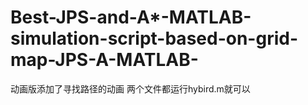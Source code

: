 # Best-JPS-and-A*-MATLAB-simulation-script-based-on-grid-map-JPS-A-MATLAB-

动画版添加了寻找路径的动画
两个文件都运行hybird.m就可以
